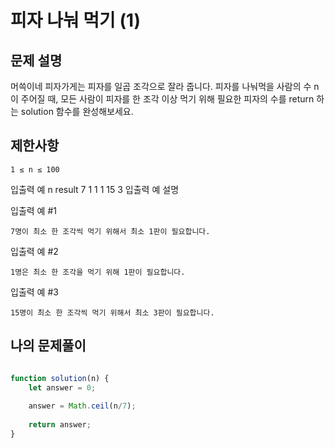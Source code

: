 # 피자 나눠 먹기 (1)

## 문제 설명
머쓱이네 피자가게는 피자를 일곱 조각으로 잘라 줍니다. 피자를 나눠먹을 사람의 수 n이 주어질 때, 모든 사람이 피자를 한 조각 이상 먹기 위해 필요한 피자의 수를 return 하는 solution 함수를 완성해보세요.

## 제한사항

    1 ≤ n ≤ 100

입출력 예
n 	result
7 	1
1 	1
15 	3
입출력 예 설명

입출력 예 #1

    7명이 최소 한 조각씩 먹기 위해서 최소 1판이 필요합니다.

입출력 예 #2

    1명은 최소 한 조각을 먹기 위해 1판이 필요합니다.

입출력 예 #3

    15명이 최소 한 조각씩 먹기 위해서 최소 3판이 필요합니다.

## 나의 문제풀이 
```js

function solution(n) {
    let answer = 0;
    
    answer = Math.ceil(n/7);
   
    return answer;
}

```


